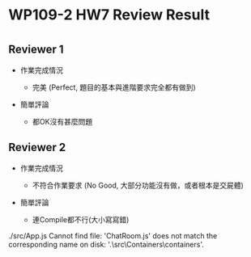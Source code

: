 
WP109-2 HW7 Review Result
=========================

# 

## Reviewer 1
- 作業完成情況
	- 完美 (Perfect, 題目的基本與進階要求完全都有做到)

- 簡單評論
	- 都OK沒有甚麼問題


## Reviewer 2
- 作業完成情況
	- 不符合作業要求 (No Good, 大部分功能沒有做，或者根本是交屍體)

- 簡單評論
	- 連Compile都不行(大小寫寫錯)

./src/App.js
Cannot find file: 'ChatRoom.js' does not match the corresponding name on disk: '.\src\Containers\containers'.

